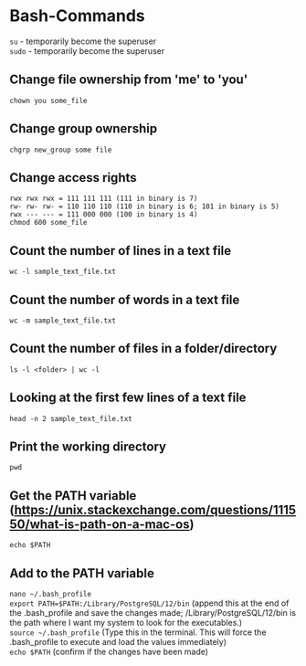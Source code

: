 # Bash-Commands
``su`` - temporarily become the superuser
</br>
``sudo`` - temporarily become the superuser
</br>
## Change file ownership from 'me' to 'you' 
``chown you some_file``
</br>
## Change group ownership
``chgrp new_group some file``
</br>
## Change access rights
``rwx rwx rwx = 111 111 111 (111 in binary is 7)``
</br>
``rw- rw- rw- = 110 110 110 (110 in binary is 6; 101 in binary is 5)``
</br>
``rwx --- --- = 111 000 000 (100 in binary is 4)``
</br>
``chmod 600 some_file``
</br>
## Count the number of lines in a text file
``wc -l sample_text_file.txt``
</br>
## Count the number of words in a text file
``wc -m sample_text_file.txt``
</br>
## Count the number of files in a folder/directory
``ls -l <folder> | wc -l``
 </br>
 ## Looking at the first few lines of a text file
 ``head -n 2 sample_text_file.txt``
 </br>
 ## Print the working directory 
 ``pwd``
 </br>
 ## Get the PATH variable (https://unix.stackexchange.com/questions/111550/what-is-path-on-a-mac-os)
 ``echo $PATH``
 </br>
 ## Add to the PATH variable 
 ``nano ~/.bash_profile``
 </br>
 ``export PATH=$PATH:/Library/PostgreSQL/12/bin`` (append this at the end of the .bash_profile and save the changes made; /Library/PostgreSQL/12/bin is the path where I want my system to look for the executables.)
 </br>
 ``source ~/.bash_profile`` (Type this in the terminal. This will force the .bash_profile to execute and load the values immediately)
 </br>
 ``echo $PATH`` (confirm if the changes have been made)
 
 

